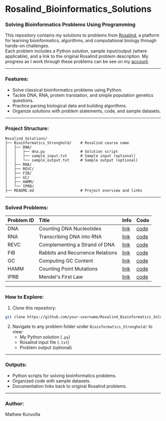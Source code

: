# Rosalind_Bioinformatics_Solutions

### Solving Bioinformatics Problems Using Programming

This repository contains my solutions to problems from [Rosalind](https://rosalind.info/), a platform for learning bioinformatics, algorithms, and computational biology through hands-on challenges.  
Each problem includes a Python solution, sample input/output (where applicable), and a link to the original Rosalind problem description.
My progress as I work through these problems can be see on my [account](https://rosalind.info/users/tuf94055/).

---

### Features:
- Solve classical bioinformatics problems using Python.
- Tackle DNA, RNA, protein translation, and simple population genetics questions.
- Practice parsing biological data and building algorithms.
- Organize solutions with problem statements, code, and sample datasets.

---

### Project Structure:
```
Rosalind_Solutions/
├── Bioinformatics_Stronghold/    # Rosalind course name
│   ├── DNA/
│   │   ├── dna.py                # Solution script
│   │   ├── sample_input.txt      # Sample input (optional)
│   │   └── sample_output.txt     # Sample output (optional)
│   ├── RNA/
│   ├── REVC/
│   ├── FIB/
│   ├── GC/
│   ├── HAMM/
│   └── IPRB/
├── README.md                     # Project overview and links
```
---

### Solved Problems:

| Problem ID | Title | Info | Code |
|:---|:---|:---|:---|
| DNA | Counting DNA Nucleotides | [link](https://rosalind.info/problems/dna/) | [code](Bioinformatics_Stronghold/DNA/dna.py) |
| RNA | Transcribing DNA into RNA | [link](https://rosalind.info/problems/rna/) | [code](Bioinformatics_Stronghold/RNA/rna.py) |
| REVC | Complementing a Strand of DNA | [link](https://rosalind.info/problems/revc/) | [code](Bioinformatics_Stronghold/REVC/revc.py) |
| FIB | Rabbits and Recurrence Relations | [link](https://rosalind.info/problems/fib/) | [code](Bioinformatics_Stronghold/FIB/fib.py) |
| GC | Computing GC Content | [link](https://rosalind.info/problems/gc/) | [code](Bioinformatics_Stronghold/GC/gc.py) |
| HAMM | Counting Point Mutations | [link](https://rosalind.info/problems/hamm/) | [code](Bioinformatics_Stronghold/HAMM/hamm.py) |
| IPRB | Mendel's First Law | [link](https://rosalind.info/problems/iprb/) | [code](Bioinformatics_Stronghold/IPRB/iprb.py) |

---

### How to Explore:

1. Clone this repository:
```bash
git clone https://github.com/your-username/Rosalind_Bioinformatics_Solutions.git
```

2. Navigate to any problem folder under `Bioinformatics_Stronghold/` to view:
   - My Python solution (`.py`)
   - Rosalind input file (`.txt`)
   - Problem output (optional)

---

### Outputs:

- Python scripts for solving bioinformatics problems.
- Organized code with sample datasets.
- Documentation links back to original Rosalind problems.

---

### Author:

Mathew Kuruvilla
